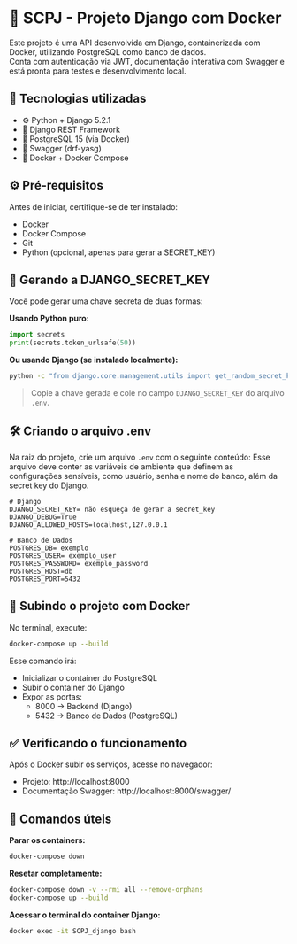 # 🚀 SCPJ - Projeto Django com Docker

Este projeto é uma API desenvolvida em Django, containerizada com Docker, utilizando PostgreSQL como banco de dados.  
Conta com autenticação via JWT, documentação interativa com Swagger e está pronta para testes e desenvolvimento local.

## 🧩 Tecnologias utilizadas

- ⚙️ Python + Django 5.2.1  
- 🧱 Django REST Framework  
- 🐘 PostgreSQL 15 (via Docker)  
- 📘 Swagger (drf-yasg)  
- 🐳 Docker + Docker Compose  

## ⚙️ Pré-requisitos

Antes de iniciar, certifique-se de ter instalado:

- Docker  
- Docker Compose  
- Git  
- Python (opcional, apenas para gerar a SECRET_KEY)  

## 🔑 Gerando a DJANGO_SECRET_KEY

Você pode gerar uma chave secreta de duas formas:

**Usando Python puro:**
```python
import secrets
print(secrets.token_urlsafe(50))
```

**Ou usando Django (se instalado localmente):**
```bash
python -c "from django.core.management.utils import get_random_secret_key; print(get_random_secret_key())"
```

> Copie a chave gerada e cole no campo `DJANGO_SECRET_KEY` do arquivo `.env`.

## 🛠️ Criando o arquivo .env

Na raiz do projeto, crie um arquivo `.env` com o seguinte conteúdo:
Esse arquivo deve conter as variáveis de ambiente que definem as configurações sensíveis, como usuário, senha e nome do banco, além da secret key do Django.

```env
# Django
DJANGO_SECRET_KEY= não esqueça de gerar a secret_key
DJANGO_DEBUG=True
DJANGO_ALLOWED_HOSTS=localhost,127.0.0.1

# Banco de Dados
POSTGRES_DB= exemplo
POSTGRES_USER= exemplo_user
POSTGRES_PASSWORD= exemplo_password
POSTGRES_HOST=db
POSTGRES_PORT=5432
```

## 🐳 Subindo o projeto com Docker

No terminal, execute:

```bash
docker-compose up --build
```

Esse comando irá:

- Inicializar o container do PostgreSQL  
- Subir o container do Django  
- Expor as portas:  
  - 8000 → Backend (Django)  
  - 5432 → Banco de Dados (PostgreSQL)  

## ✅ Verificando o funcionamento

Após o Docker subir os serviços, acesse no navegador:

- Projeto: http://localhost:8000  
- Documentação Swagger: http://localhost:8000/swagger/  

## 🧠 Comandos úteis

**Parar os containers:**
```bash
docker-compose down
```

**Resetar completamente:**
```bash
docker-compose down -v --rmi all --remove-orphans
docker-compose up --build
```

**Acessar o terminal do container Django:**
```bash
docker exec -it SCPJ_django bash
```


